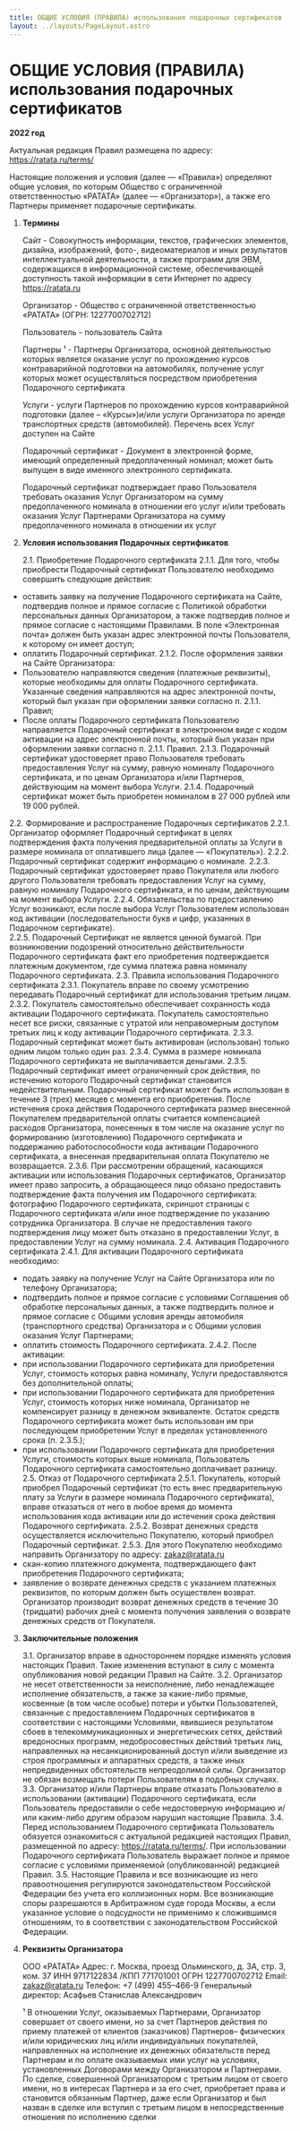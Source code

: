 ```yaml
---
title: ОБЩИЕ УСЛОВИЯ (ПРАВИЛА) использования подарочных сертификатов
layout: ../layouts/PageLayout.astro
---
```


# ОБЩИЕ УСЛОВИЯ (ПРАВИЛА) использования подарочных сертификатов
	
**2022 год**

Актуальная редакция Правил размещена по адресу: https://ratata.ru/terms/

Настоящие положения и условия (далее — «Правила») определяют общие условия, по которым Общество с ограниченной ответственностью «РАТАТА» (далее — «Организатор»), а также его Партнеры применяет подарочные сертификаты.  

1. **Термины**

   Сайт - Совокупность информации, текстов, графических элементов, дизайна, изображений, фото-, видеоматериалов и иных результатов интеллектуальной деятельности, а также программ для ЭВМ, содержащихся в информационной системе, обеспечивающей доступность такой информации в сети Интернет по адресу https://ratata.ru

   Организатор - Общество с ограниченной ответственностью «РАТАТА» (ОГРН: 1227700702712)

   Пользователь - пользователь Сайта

   Партнеры ¹ - Партнеры Организатора, основной деятельностью которых является оказание услуг по прохождению курсов контраварийной подготовки на автомобилях, получение услуг которых может осуществляться посредством приобретения Подарочного сертификата

   Услуги - услуги Партнеров по прохождению курсов контраварийной подготовки (далее – «Курсы»)и/или услуги Организатора по аренде транспортных средств (автомобилей). Перечень всех Услуг доступен на Сайте

   Подарочный сертификат - Документ в электронной форме, имеющий определенный предоплаченный номинал; может быть выпущен в виде именного электронного сертификата.

   Подарочный сертификат подтверждает право Пользователя требовать оказания Услуг Организатором на сумму предоплаченного номинала в отношении его услуг и/или требовать оказания Услуг Партнерами Организатора на сумму предоплаченного номинала в отношении их услуг


2. **Условия использования Подарочных сертификатов**

   2.1.	Приобретение Подарочного сертификата
   2.1.1.	Для того, чтобы приобрести Подарочный сертификат Пользователю необходимо совершить следующие действия:
- оставить заявку на получение Подарочного сертификата на Сайте, подтвердив полное и прямое согласие с Политикой обработки персональных данных Организатором, а также подтвердив полное и прямое согласие с настоящими Правилами. В поле «Электронная почта» должен быть указан адрес электронной почты Пользователя, к которому он имеет доступ;
- оплатить Подарочный сертификат.
2.1.2.	После оформления заявки на Сайте Организатора:
- Пользователю направляются сведения (платежные реквизиты), которые необходимы для оплаты Подарочного сертификата. Указанные сведения направляются на адрес электронной почты, который был указан при оформлении заявки согласно п. 2.1.1. Правил;
- После оплаты Подарочного сертификата Пользователю направляется Подарочный сертификат в электронном виде с кодом активации на адрес электронной почты, который был указан при оформлении заявки согласно п. 2.1.1. Правил.
2.1.3.	Подарочный сертификат удостоверяет право Пользователя требовать предоставления Услуг на сумму, равную номиналу Подарочного сертификата, и по ценам Организатора и/или Партнеров, действующим на момент выбора Услуги.
2.1.4.	Подарочный сертификат может быть приобретен номиналом в 27 000 рублей или 19 000 рублей.

2.2.	Формирование и распространение Подарочных сертификатов
2.2.1.	Организатор оформляет Подарочный сертификат в целях подтверждения факта получения предварительной оплаты за Услуги в размере номинала от оплатившего лица (далее — «Покупатель»).
2.2.2.	Подарочный сертификат содержит информацию о номинале. 
2.2.3.	Подарочный сертификат удостоверяет право Покупателя или любого другого Пользователя требовать предоставления Услуг на сумму, равную номиналу Подарочного сертификата, и по ценам, действующим на момент выбора Услуги. 
2.2.4.	Обязательства по предоставлению Услуг возникают, если после выбора Услуг Пользователем использован код активации (последовательности букв и цифр, указанных в Подарочном сертификате).  
2.2.5.	Подарочный Сертификат не является ценной бумагой. При возникновении подозрений относительно действительности Подарочного сертификата факт его приобретения подтверждается платежным документом, где сумма платежа равна номиналу Подарочного сертификата. 
2.3.	Правила использования Подарочного сертификата
2.3.1.	Покупатель вправе по своему усмотрению передавать Подарочный сертификат для использования третьим лицам. 
2.3.2.	Покупатель самостоятельно обеспечивает сохранность кода активации Подарочного сертификата. Покупатель самостоятельно несет все риски, связанные с утратой или неправомерным доступом третьих лиц к коду активации Подарочного сертификата. 
2.3.3.	Подарочный сертификат может быть активирован (использован) только одним лицом только один раз. 
2.3.4.	Сумма в размере номинала Подарочного сертификата не выплачивается деньгами.
2.3.5.	Подарочный сертификат имеет ограниченный срок действия, по истечению которого Подарочный сертификат становится недействительным. Подарочный сертификат может быть использован в течение 3 (трех) месяцев с момента его приобретения. После истечения срока действия Подарочного сертификата размер внесенной Покупателем предварительной оплаты считается компенсацией расходов Организатора, понесенных в том числе на оказание услуг по формированию (изготовлению) Подарочного сертификата и поддержанию работоспособности кода активации Подарочного сертификата, а внесенная предварительная оплата Покупателю не возвращается. 
2.3.6.	При рассмотрении обращений, касающихся активации или использования Подарочных сертификатов, Организатор имеет право запросить, а обращающееся лицо обязано предоставить подтверждение факта получения им Подарочного сертификата: фотографию Подарочного сертификата, скриншот страницы с Подарочного сертификата и/или иное подтверждение по указанию сотрудника Организатора. В случае не предоставления такого подтверждения лицу может быть отказано в предоставлении Услуг, в предоставлении Услуг на сумму номинала.
2.4.	Активация Подарочного сертификата
2.4.1.	 Для активации Подарочного сертификата необходимо: 
- подать заявку на получение Услуг на Сайте Организатора или по телефону Организатора;
- подтвердить полное и прямое согласие с условиями Соглашения об обработке персональных данных, а также подтвердить полное и прямое согласие с Общими условия аренды автомобиля (транспортного средства) Организатора и с Общими условия оказания Услуг Партнерами;
- оплатить стоимость Подарочного сертификата. 
2.4.2.	После активации:  
- при использовании Подарочного сертификата для приобретения Услуг, стоимость которых равна номиналу, Услуги предоставляются без дополнительной оплаты; 
- при использовании Подарочного сертификата для приобретения Услуг, стоимость которых ниже номинала, Организатор не компенсирует разницу в денежном эквиваленте. Остаток средств Подарочного сертификата может быть использован им при последующем приобретении Услуг в пределах установленного срока (п. 2.3.5.);
- при использовании Подарочного сертификата для приобретения Услуги, стоимость которых выше номинала, Пользователь Подарочного сертификата самостоятельно доплачивает разницу.
2.5.	Отказ от Подарочного сертификата 
2.5.1.	Покупатель, который приобрел Подарочный сертификат (то есть внес предварительную плату за Услуги в размере номинала Подарочного сертификата), вправе отказаться от него в любое время до момента использования кода активации или до истечения срока действия Подарочного сертификата. 
2.5.2.	Возврат денежных средств осуществляется исключительно Покупателю, который приобрел Подарочный сертификат. 
2.5.3.	Для этого Покупателю необходимо направить Организатору по адресу: zakaz@ratata.ru 
- скан-копию платежного документа, подтверждающего факт приобретения Подарочного сертификата; 
- заявление о возврате денежных средств с указанием платежных реквизитов, по которым должен быть осуществлен возврат. Организатор производит возврат денежных средств в течение 30 (тридцати) рабочих дней с момента получения заявления о возврате денежных средств от Покупателя. 

3. **Заключительные положения**

   3.1.	Организатор вправе в одностороннем порядке изменять условия настоящих Правил. Такие изменения вступают в силу с момента опубликования новой редакции Правил на Сайте. 
   3.2.	Организатор не несет ответственности за неисполнение, либо ненадлежащее исполнение обязательств, а также за какие-либо прямые, косвенные (в том числе особые) потери и убытки Пользователей, связанные с предоставлением Подарочных сертификатов в соответствии с настоящими Условиями, явившиеся результатом сбоев в телекоммуникационных и энергетических сетях, действий вредоносных программ, недобросовестных действий третьих лиц, направленных на несанкционированный доступ и/или выведение из строя программных и аппаратных средств, а также иных непредвиденных обстоятельств непреодолимой силы. Организатор не обязан возмещать потери Пользователям в подобных случаях.
   3.3.	Организатор и/или Партнеры вправе отказать Пользователю в использовании (активации) Подарочного сертификата, если Пользователь предоставили о себе недостоверную информацию и/или каким-либо другим образом нарушил настоящие Правила.
   3.4.	Перед использованием Подарочного сертификата Пользователь обязуется ознакомиться с актуальной редакцией настоящих Правил, размещенной по адресу: https://ratata.ru/terms/. При использовании Подарочного сертификата Пользователь выражает полное и прямое согласие с условиями применяемой (опубликованной) редакцией Правил.
   3.5.	Настоящие Правила и все возникающие из него правоотношения регулируются законодательством Российской Федерации без учета его коллизионных норм. Все возникающие споры разрешаются в Арбитражном суде города Москвы, а если указанное условие о подсудности не применимо к сложившимся отношениям, то в соответствии с законодательством Российской Федерации. 

4. **Реквизиты Организатора**

   ООО «РАТАТА»
   Адрес: г. Москва, проезд Ольминского, д. 3А, стр. 3, ком. 37
   ИНН 9717122834 /КПП 771701001
   ОГРН 1227700702712
   Email: zakaz@ratata.ru Телефон: +7 (499) 455–466-9
   Генеральный директор: Асафьев Станислав Александрович

   

   

    ¹ В отношении Услуг, оказываемых Партнерами, Организатор совершает от своего имени, но за счет Партнеров действия по приему платежей от клиентов (заказчиков) Партнеров– физических и/или юридических лиц и/или индивидуальных покупателей, направленных на исполнение их денежных обязательств перед Партнерам и по оплате оказываемых ими услуг на условиях, установленных Договорами между Организатором и Партнерами.
   По сделке, совершенной Организатором с третьим лицом от своего имени, но в интересах Партнера и за его счет, приобретает права и становится обязанным Партнер, даже если Организатор и был назван в сделке или вступил с третьим лицом в непосредственные отношения по исполнению сделки

